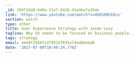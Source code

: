 ```yaml
---
_id: 294f1da0-640e-11e7-8416-41edeefa2b4e
link: 'https://www.youtube.com/watch?v=dUKS08UIQcs'
section: watch
type: other
title: User Experience Strategy with Jaime Levy
tagline: Why UX needs to be focused at business people.
tags: strategy
email: 44e8f2569fcd795157035e74ed86ebd8
date: '2017-07-08T18:49:24.776Z'
---
```

